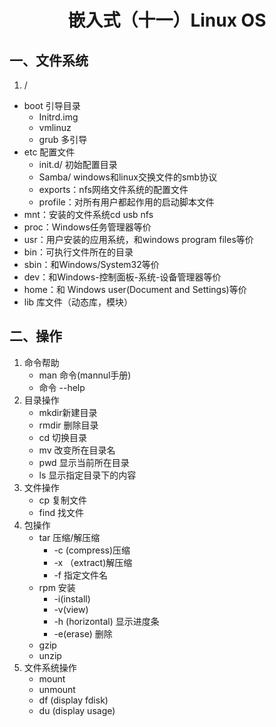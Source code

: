 <h1><center>嵌入式（十一）Linux OS</center></h1>

## 一、文件系统

1. /

* boot 引导目录
  * Initrd.img
  * vmlinuz
  * grub 多引导
* etc  配置文件
  * init.d/ 初始配置目录
  * Samba/ windows和linux交换文件的smb协议
  * exports：nfs网络文件系统的配置文件
  * profile：对所有用户都起作用的启动脚本文件
* mnt：安装的文件系统cd usb nfs
* proc：Windows任务管理器等价
* usr：用户安装的应用系统，和windows program files等价
* bin：可执行文件所在的目录 
* sbin：和Windows/System32等价
* dev：和Windows-控制面板-系统-设备管理器等价
* home：和 Windows user(Document and Settings)等价
* lib 库文件（动态库，模块）



## 二、操作

1. 命令帮助
   * man 命令(mannul手册)
   * 命令 --help
2. 目录操作
   * mkdir新建目录
   * rmdir 删除目录
   * cd 切换目录
   * mv 改变所在目录名
   * pwd 显示当前所在目录
   * ls 显示指定目录下的内容
3. 文件操作
   * cp 复制文件
   * find 找文件
4. 包操作
   * tar 压缩/解压缩
     * -c (compress)压缩
     * -x （extract)解压缩
     * -f 指定文件名
   * rpm 安装
     * -i(install)
     * -v(view)
     * -h (horizontal) 显示进度条
     * -e(erase) 删除
   * gzip
   * unzip
5. 文件系统操作
   * mount
   * unmount
   * df (display fdisk)
   * du (display usage)